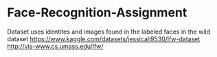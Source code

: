 # Face-Recognition-Assignment
Dataset uses identites and images found in the labeled faces in the wild dataset 
https://www.kaggle.com/datasets/jessicali9530/lfw-dataset
http://vis-www.cs.umass.edu/lfw/
